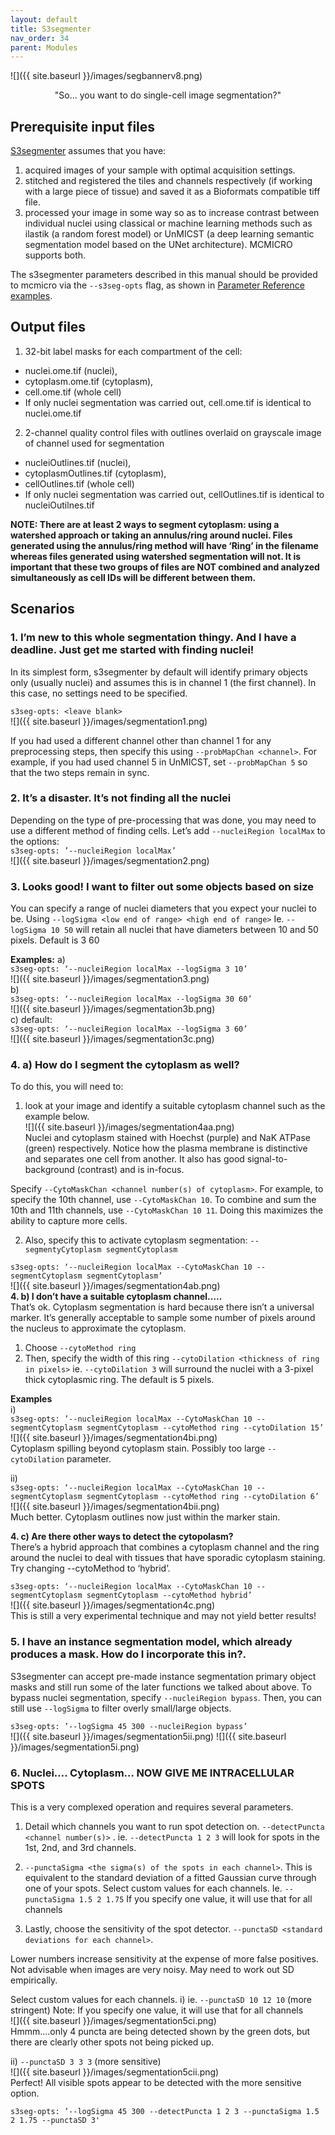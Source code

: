 ```yaml
---
layout: default
title: S3segmenter
nav_order: 34
parent: Modules
---
```


![]({{ site.baseurl }}/images/segbannerv8.png)<br>
<p align="center">
  "So... you want to do single-cell image segmentation?"
</p>


## Prerequisite input files
[S3segmenter](https://github.com/HMS-IDAC/S3segmenter) assumes that you have:
1. acquired images of your sample with optimal acquisition settings.
2. stitched and registered the tiles and channels respectively (if working with a large piece of tissue) and saved it as a Bioformats compatible tiff file.
3. processed your image in some way so as to increase contrast between individual nuclei using classical or machine learning methods such as ilastik (a random forest model) or UnMICST (a deep learning semantic segmentation model based on the UNet architecture). MCMICRO supports both.

The s3segmenter parameters described in this manual should be provided to mcmicro via the `--s3seg-opts` flag, as shown in [Parameter Reference examples](parameter-reference.html#parameters-for-individual-modules).

## Output files
1. 32-bit label masks for each compartment of the cell: 
  * nuclei.ome.tif (nuclei), 
  * cytoplasm.ome.tif (cytoplasm), 
  * cell.ome.tif (whole cell)
  * If only nuclei segmentation was carried out, cell.ome.tif is identical to nuclei.ome.tif
2. 2-channel quality control files with outlines overlaid on grayscale image of channel used for segmentation
  * nucleiOutlines.tif (nuclei), 
  * cytoplasmOutlines.tif (cytoplasm), 
  * cellOutlines.tif (whole cell)
  * If only nuclei segmentation was carried out, cellOutlines.tif is identical to nucleiOutilnes.tif

**NOTE: There are at least 2 ways to segment cytoplasm: using a watershed approach or taking an annulus/ring around nuclei. Files generated using the annulus/ring method will have ‘Ring’ in the filename whereas files generated using watershed segmentation will not. It is important that these two groups of files are NOT combined and analyzed simultaneously as cell IDs will be different between them.**

## Scenarios
### **1. I’m new to this whole segmentation thingy. And I have a deadline. Just get me started with finding nuclei!**<br>
In its simplest form, s3segmenter by default will identify primary objects only (usually nuclei) and assumes this is in channel 1 (the first channel). In this case, no settings need to be specified.<br>

`s3seg-opts: <leave blank>`<br>
![]({{ site.baseurl }}/images/segmentation1.png)<br>

If you had used a different channel other than channel 1 for any preprocessing steps, then specify this using `--probMapChan <channel>`. For example, if you had used channel 5 in UnMICST, set `--probMapChan 5` so that the two steps remain in sync. <br>

### **2. It’s a disaster. It’s not finding all the nuclei**<br>
Depending on the type of pre-processing that was done, you may need to use a different method of finding cells. Let’s add `--nucleiRegion localMax` to the options:<br>
`s3seg-opts: ’--nucleiRegion localMax’`<br>
![]({{ site.baseurl }}/images/segmentation2.png)<br>
### **3. Looks good! I want to filter out some objects based on size**<br>
You can specify a range of nuclei diameters that you expect your nuclei to be. Using `--logSigma <low end of range> <high end of range>`
Ie. `--logSigma 10 50` will retain all nuclei that have diameters between 10 and 50 pixels. Default is 3 60

**Examples:**
a) <br>
`s3seg-opts: ‘--nucleiRegion localMax --logSigma 3 10’`<br>
![]({{ site.baseurl }}/images/segmentation3.png)<br>
b) <br>
`s3seg-opts: ‘--nucleiRegion localMax --logSigma 30 60’`<br>
![]({{ site.baseurl }}/images/segmentation3b.png)<br>
c) default: <br>
`s3seg-opts: ‘--nucleiRegion localMax --logSigma 3 60’` <br>
![]({{ site.baseurl }}/images/segmentation3c.png)<br>
### **4. a) How do I segment the cytoplasm as well?**<br>
To do this, you will need to:
1. look at your image and identify a suitable cytoplasm channel such as the example below. <br>
![]({{ site.baseurl }}/images/segmentation4aa.png)<br>
Nuclei and cytoplasm stained with Hoechst (purple) and NaK ATPase (green) respectively.
Notice how the plasma membrane is distinctive and separates one cell from another. It also has good signal-to-background (contrast) and is in-focus.

Specify `--CytoMaskChan <channel number(s) of cytoplasm>`. For example, to specify the 10th channel, use  `--CytoMaskChan 10`. To combine and sum the 10th and 11th channels, use `--CytoMaskChan 10 11`. Doing this maximizes the ability to capture more cells.

2. Also, specify this to activate cytoplasm segmentation:
`--segmentyCytoplasm segmentCytoplasm`

`s3seg-opts: ‘--nucleiRegion localMax --CytoMaskChan 10 --segmentCytoplasm segmentCytoplasm’`<br>
![]({{ site.baseurl }}/images/segmentation4ab.png)<br>
**4. b) I don’t have a suitable cytoplasm channel…..**<br>
That’s ok. Cytoplasm segmentation is hard because there isn’t a universal marker. It’s generally acceptable to sample some number of pixels around the nucleus to approximate the cytoplasm.
1. Choose `--cytoMethod ring`
2. Then, specify the width of this ring `--cytoDilation <thickness of ring in pixels>` ie. `--cytoDilation 3` will surround the nuclei with a 3-pixel thick cytoplasmic ring. The default is 5 pixels.

**Examples**<br>
i) <br>
`s3seg-opts: ’--nucleiRegion localMax --CytoMaskChan 10 --segmentCytoplasm segmentCytoplasm --cytoMethod ring --cytoDilation 15’`<br>
![]({{ site.baseurl }}/images/segmentation4bi.png)<br>
Cytoplasm spilling beyond cytoplasm stain. Possibly too large `--cytoDilation` parameter.

ii) <br>
`s3seg-opts: ‘--nucleiRegion localMax --CytoMaskChan 10 --segmentCytoplasm segmentCytoplasm --cytoMethod ring --cytoDilation 6’`<br>
![]({{ site.baseurl }}/images/segmentation4bii.png)<br>
Much better. Cytoplasm outlines now just within the marker stain.

**4. c) Are there other ways to detect the cytopolasm?**<br>
There’s a hybrid approach that combines a cytoplasm channel and the ring around the nuclei to deal with tissues that have sporadic cytoplasm staining.
Try changing --cytoMethod to ‘hybrid’.<br>

`s3seg-opts: ‘--nucleiRegion localMax --CytoMaskChan 10 --segmentCytoplasm segmentCytoplasm --cytoMethod hybrid’`<br>
![]({{ site.baseurl }}/images/segmentation4c.png)<br>
This is still a very experimental technique and may not yield better results!

### **5. I have an instance segmentation model, which already produces a mask. How do I incorporate this in?.**
S3segmenter can accept pre-made instance segmentation primary object masks and still run some of the later functions we talked about above. To bypass nuclei segmentation, specify `--nucleiRegion bypass`. Then, you can still use `--logSigma` to filter overly small/large objects.

`s3seg-opts: ’--logSigma 45 300 --nucleiRegion bypass’`<br>
![]({{ site.baseurl }}/images/segmentation5ii.png)
![]({{ site.baseurl }}/images/segmentation5i.png)

### **6. Nuclei…. Cytoplasm… NOW GIVE ME INTRACELLULAR SPOTS**
This is a very complexed operation and requires several parameters.
1. Detail which channels you want to run spot detection on.
`--detectPuncta <channel number(s)>` . ie. `--detectPuncta 1 2 3` will look for spots in the 1st, 2nd, and 3rd channels.

2. `--punctaSigma <the sigma(s) of the spots in each channel>`. This is equivalent to the standard deviation of a fitted Gaussian curve through one of your spots. 
Select custom values for each channels. 
Ie. `--punctaSigma 1.5 2 1.75`
 If you specify one value, it will use that for all channels

3. Lastly, choose the sensitivity of the spot detector.
`--punctaSD <standard deviations for each channel>`. 

Lower numbers increase sensitivity at the expense of  more false positives. Not advisable when images are very noisy. May need to work out SD empirically. 

Select custom values for each channels. 
i) ie. `--punctaSD 10 12 10` (more stringent)
Note:  If you specify one value, it will use that for all channels<br>
![]({{ site.baseurl }}/images/segmentation5ci.png)<br>
Hmmm….only 4 puncta are being detected shown by the green dots, but there are clearly other spots not being picked up.

ii)  `--punctaSD 3 3 3` (more sensitive)<br>
![]({{ site.baseurl }}/images/segmentation5cii.png)<br>
Perfect! All visible spots appear to be detected with the more sensitive option.

`s3seg-opts: ’--logSigma 45 300 --detectPuncta 1 2 3 --punctaSigma 1.5 2 1.75 --punctaSD 3'`
